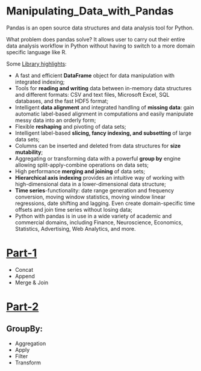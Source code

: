# Manipulating_Data_with_Pandas
Pandas is an open source data structures and data analysis tool for Python. 

What problem does pandas solve? 
It allows user to carry out their entire data analysis workflow in Python without having to switch to a more domain specific language like R.

Some [Library highlights](https://pandas.pydata.org):
- A fast and efficient **DataFrame** object for data manipulation with integrated indexing;
- Tools for **reading and writing** data between in-memory data structures and different formats: CSV and text files, Microsoft Excel, SQL databases, and the fast HDF5 format;
- Intelligent **data alignment** and integrated handling of **missing data**: gain automatic label-based alignment in computations and easily manipulate messy data into an orderly form;
- Flexible **reshaping** and pivoting of data sets;
- Intelligent label-based **slicing, fancy indexing, and subsetting** of large data sets;
- Columns can be inserted and deleted from data structures for **size mutability**;
- Aggregating or transforming data with a powerful **group by** engine allowing split-apply-combine operations on data sets;
- High performance **merging and joining** of data sets;
- **Hierarchical axis indexing** provides an intuitive way of working with high-dimensional data in a lower-dimensional data structure;
- **Time series**-functionality: date range generation and frequency conversion, moving window statistics, moving window linear regressions, date shifting and lagging. Even create domain-specific time offsets and join time series without losing data;
- Python with pandas is in use in a wide variety of academic and commercial domains, including Finance, Neuroscience, Economics, Statistics, Advertising, Web Analytics, and more.

# [Part-1]() 
- Concat 
- Append
- Merge & Join 

# [Part-2]()
## GroupBy: 
- Aggregation 
- Apply
- Filter
- Transform 
